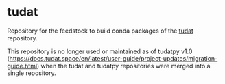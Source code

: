 
# tudat

Repository for the feedstock to build conda packages of the [tudat](https://github.com/tudat-team/tudat/) repository.

This repository is no longer used or maintained as of tudatpy v1.0 (https://docs.tudat.space/en/latest/user-guide/project-updates/migration-guide.html) when the tudat and tudatpy repositories were merged into a single repository.

